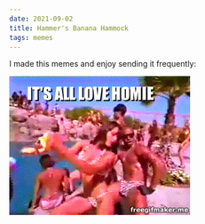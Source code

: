 ```yaml
---
date: 2021-09-02
title: Hammer's Banana Hammock
tags: memes
---
```


I made this memes and enjoy sending it frequently:

![hammer](https://raw.githubusercontent.com/muneer78/muneer78.github.io/master/images/hammer.gif)
 
